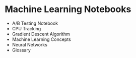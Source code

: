 # Machine Learning Notebooks

* A/B Testing Notebook
* CPU Tracking
* Gradient Descent Algorithm
* Machine Learning Concepts
* Neural Networks
* Glossary